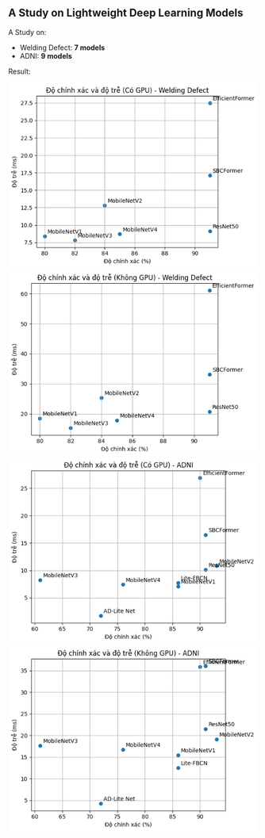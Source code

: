 ## A Study on Lightweight Deep Learning Models 

A Study on:
- Welding Defect: **7 models**
- ADNI: **9 models**

Result:

![Result 1](https://github.com/NCQH/LightweightDLClassification/blob/main/images/output_1.png?raw=true "Độ chính xác và độ trễ có GPU")
![Result 2](https://github.com/NCQH/LightweightDLClassification/blob/main/images/output_2.png?raw=true "Độ chính xác và độ trễ không có GPU")
![Result 3](https://github.com/NCQH/LightweightDLClassification/blob/main/images/output_3.png?raw=true "Độ chính xác và độ trễ có GPU")
![Result 4](https://github.com/NCQH/LightweightDLClassification/blob/main/images/output_4.png?raw=true "Độ chính xác và độ trễ không có GPU")
